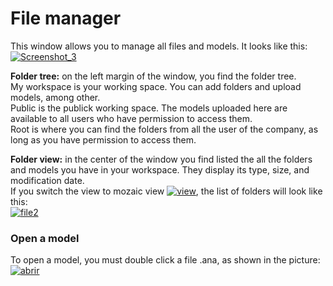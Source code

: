 # File manager
This window allows you to manage all files and models. It looks like this:
[![Screenshot_3](http://162.252.81.163:8081/wiki/wp-content/uploads/2016/03/Screenshot_3.png)](http://162.252.81.163:8081/wiki/wp-content/uploads/2016/03/Screenshot_3.png)

**Folder tree:** on the left margin of the window, you find the folder tree.  
My workspace is your working space. You can add folders and upload models, among other.  
Public is the publick working space. The models uploaded here are available to all users who have permission to access them.  
Root is where you can find the folders from all the user of the company, as long as you have permission to access them.

**Folder view:** in the center of the window you find listed the all the folders and models you have in your workspace. They display its type, size, and modification date.  
If you switch the view to mozaic view [![view](http://162.252.81.163:8081/wiki/wp-content/uploads/2016/03/view.png)](http://162.252.81.163:8081/wiki/wp-content/uploads/2016/03/view.png), the list of folders will look like this:  
[![file2](http://162.252.81.163:8081/wiki/wp-content/uploads/2016/03/file2.png)](http://162.252.81.163:8081/wiki/wp-content/uploads/2016/03/file2.png)

### **Open a model**

To open a model, you must double click a file .ana, as shown in the picture:  
[![abrir](http://www.cubeplat.com:8081/wiki/wp-content/uploads/2016/03/abrir.png)](http://www.cubeplat.com:8081/wiki/wp-content/uploads/2016/03/abrir.png)
<!--stackedit_data:
eyJoaXN0b3J5IjpbMTA4ODc2MDM2NSwtMTA3ODE0NzMwNCwxMD
U2ODM4OTAwXX0=
-->